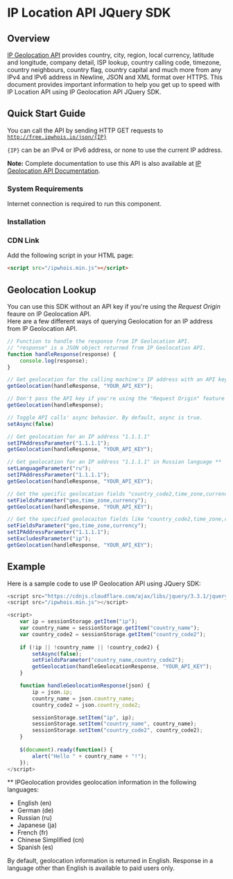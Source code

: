 # IP Location API JQuery SDK

## Overview

[IP Geolocation API](https://ipwhois.io) provides country, city, region, local currency, latitude and longitude, company detail, ISP lookup, country calling code, timezone, country neighbours, country flag, country capital 
and much more from any IPv4 and IPv6 address in Newline, JSON and XML format over HTTPS. This document provides important information to help you get up to speed with IP Location API using IP Geolocation API JQuery SDK.

## Quick Start Guide

You can call the API by sending HTTP GET requests to <code>http://free.ipwhois.io/json/{IP}</code>

<code>{IP}</code> can be an IPv4 or IPv6 address, or none to use the current IP address.

<strong>Note:</strong> Complete documentation to use this API is also available at <a href="https://ipwhois.io/documentation">IP Geolocation API Documentation</a>.

### System Requirements  

Internet connection is required to run this component.

### Installation
### CDN Link

Add the following script in your HTML page:

```html
<script src="/ipwhois.min.js"></script>
```

## Geolocation Lookup

You can use this SDK without an API key if you're using the _Request Origin_ feaure on IP Geolocation API.  
Here are a few different ways of querying Geolocation for an IP address from IP Geolocation API.

```javascript
// Function to handle the response from IP Geolocation API.
// "response" is a JSON object returned from IP Geolocation API.
function handleResponse(response) {
    console.log(response);
}

// Get geolocation for the calling machine's IP address with an API key (optional, if you're using "Request Origin" feature at IP Geolocation API)
getGeolocation(handleResponse, "YOUR_API_KEY");

// Don't pass the API key if you're using the "Request Origin" feature at IP Geolocation API
getGeolocation(handleResponse);

// Toggle API calls' async behavior. By default, async is true.
setAsync(false)

// Get geolocation for an IP address "1.1.1.1"
setIPAddressParameter("1.1.1.1");
getGeolocation(handleResponse, "YOUR_API_KEY");

// Get geolocation for an IP address "1.1.1.1" in Russian language **
setLanguageParameter("ru");
setIPAddressParameter("1.1.1.1");
getGeolocation(handleResponse, "YOUR_API_KEY");

// Get the specific geolocation fields "country_code2,time_zone,currency" for the calling machine's IP address
setFieldsParameter("geo,time_zone,currency");
getGeolocation(handleResponse, "YOUR_API_KEY");

// Get the specified geolocaiton fields like "country_code2,time_zone,currency" for an IP address "1.1.1.1" and skip the "ip" field in the response
setFieldsParameter("geo,time_zone,currency");
setIPAddressParameter("1.1.1.1");
setExcludesParameter("ip");
getGeolocation(handleResponse, "YOUR_API_KEY");
```

## Example

Here is a sample code to use IP Geolocation API using JQuery SDK:

```javascript
<script src="https://cdnjs.cloudflare.com/ajax/libs/jquery/3.3.1/jquery.min.js"></script>
<script src="/ipwhois.min.js"></script>

<script>
    var ip = sessionStorage.getItem("ip");
    var country_name = sessionStorage.getItem("country_name");
    var country_code2 = sessionStorage.getItem("country_code2");
            
    if (!ip || !country_name || !country_code2) {
        setAsync(false);
        setFieldsParameter("country_name,country_code2");
        getGeolocation(handleGeolocationResponse, "YOUR_API_KEY");
    }

    function handleGeolocationResponse(json) {
        ip = json.ip;
        country_name = json.country_name;
        country_code2 = json.country_code2;

        sessionStorage.setItem("ip", ip);
        sessionStorage.setItem("country_name", country_name);
        sessionStorage.setItem("country_code2", country_code2);
    }
                
    $(document).ready(function() {
        alert("Hello " + country_name + "!");
    });
</script>
```

** IPGeolocation provides geolocation information in the following languages:
* English (en)
* German (de)
* Russian (ru)
* Japanese (ja)
* French (fr)
* Chinese Simplified (cn)
* Spanish (es)

By default, geolocation information is returned in English. Response in a language other than English is available to paid users only.
